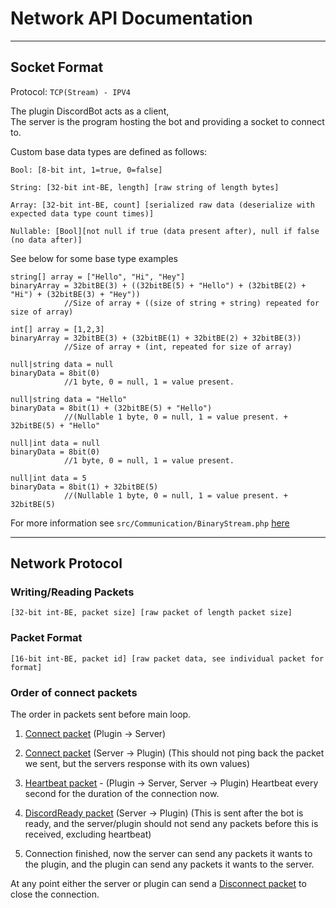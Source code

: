 # Network API Documentation

<hr />

## Socket Format

Protocol: `TCP(Stream) - IPV4`

The plugin DiscordBot acts as a client,\
The server is the program hosting the bot and providing a socket to connect to.

Custom base data types are defined as follows:

```
Bool: [8-bit int, 1=true, 0=false]

String: [32-bit int-BE, length] [raw string of length bytes]

Array: [32-bit int-BE, count] [serialized raw data (deserialize with expected data type count times)]

Nullable: [Bool][not null if true (data present after), null if false (no data after)]
```

See below for some base type examples
```
string[] array = ["Hello", "Hi", "Hey"]
binaryArray = 32bitBE(3) + ((32bitBE(5) + "Hello") + (32bitBE(2) + "Hi") + (32bitBE(3) + "Hey"))
            //Size of array + ((size of string + string) repeated for size of array)

int[] array = [1,2,3]
binaryArray = 32bitBE(3) + (32bitBE(1) + 32bitBE(2) + 32bitBE(3))
            //Size of array + (int, repeated for size of array)

null|string data = null
binaryData = 8bit(0)
            //1 byte, 0 = null, 1 = value present.

null|string data = "Hello"
binaryData = 8bit(1) + (32bitBE(5) + "Hello")
            //(Nullable 1 byte, 0 = null, 1 = value present. + 32bitBE(5) + "Hello"

null|int data = null
binaryData = 8bit(0)
            //1 byte, 0 = null, 1 = value present.

null|int data = 5
binaryData = 8bit(1) + 32bitBE(5)
            //(Nullable 1 byte, 0 = null, 1 = value present. + 32bitBE(5)
```

For more information see `src/Communication/BinaryStream.php` [here](src/Communication/BinaryStream.php)

<hr />

## Network Protocol

### Writing/Reading Packets
```
[32-bit int-BE, packet size] [raw packet of length packet size]
```

### Packet Format
```
[16-bit int-BE, packet id] [raw packet data, see individual packet for format]
```

### Order of connect packets
The order in packets sent before main loop.
1. [Connect packet](src/Communication/Packets/External/Connect.php) (Plugin -> Server)
2. [Connect packet](src/Communication/Packets/External/Connect.php) (Server -> Plugin) (This should not ping back the packet we sent, but the servers response with its own values)


3. [Heartbeat packet](src/Communication/Packets/Heartbeat.php) - (Plugin -> Server, Server -> Plugin) Heartbeat every second for the duration of the connection now.


4. [DiscordReady packet](src/Communication/Packets/Discord/DiscordConnected.php) (Server -> Plugin) (This is sent after the bot is ready, and the server/plugin should not send any packets before this is received, excluding heartbeat)


5. Connection finished, now the server can send any packets it wants to the plugin, and the plugin can send any packets it wants to the server.

At any point either the server or plugin can send a [Disconnect packet](src/Communication/Packets/External/Disconnect.php) to close the connection.
